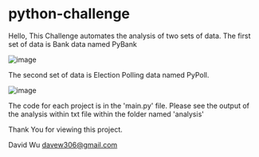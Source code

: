 # python-challenge
Hello,
This Challenge automates the analysis of two sets of data.
The first set of data is Bank data named PyBank

![image](https://user-images.githubusercontent.com/72616406/114914868-da976980-9df0-11eb-811b-bb78d045ef45.png)


The second set of data is Election Polling data named PyPoll.

![image](https://user-images.githubusercontent.com/72616406/114915303-61e4dd00-9df1-11eb-96cc-c60fa4728b4e.png)


The code for each project is in the 'main.py' file.
Please see the output of the analysis within txt file within the folder named 'analysis'

Thank You for viewing this project.


David Wu
davew306@gmail.com
